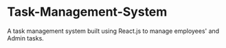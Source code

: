 # Task-Management-System
A task management system built using React.js to manage employees' and Admin tasks.
